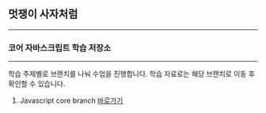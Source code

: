 ## 멋쟁이 사자처럼
---

### 코어 자바스크립트 학습 저장소

---


학습 주제별로 브랜치를 나눠 수업을 진행합니다.
학습 자료로는 해당 브랜치로 이동 후 확인할 수 있습니다.

1. Javascript core branch [바로가기](https://github.com/BomEllen/core_js/tree/01.core)